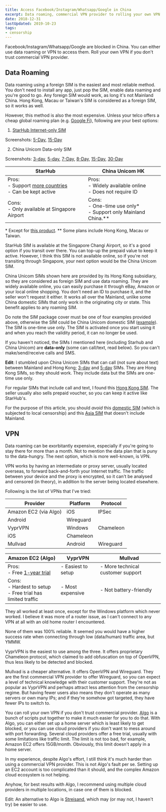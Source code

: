 ```yaml
---
title: Access Facebook/Instagram/Whatsapp/Google in China
excerpt: Data roaming, commercial VPN provider to rolling your own VPN.
date: 2018-12-31
lastUpdated: 2019-10-23
tags:
- censorship
---
```


Facebook/Instagram/Whatsapp/Google are blocked in China. You can either use data roaming or VPN to access them. Roll your own VPN if you don't trust commercial VPN provider.

## Data Roaming

Data roaming using a foreign SIM is the easiest and most reliable method. You don't need to install any app, just pop the SIM, enable data roaming and you're good to go. Any foreign SIM would work, as long it's not Mainland China. Hong Kong, Macau or Taiwan's SIM is considered as a foreign SIM, so it works as well.

However, this method is also the most expensive. Unless your telco offers a cheap global roaming plan (e.g. [Google Fi](https://fi.google.com/about/international-rates/)), following are your best options:

1. [StarHub Internet-only SIM](http://www.starhub.com/personal/mobile/mobile-phones-plans/prepaid-cards/internet-sim.html)

Screenshots:
[5-Day](https://res.cloudinary.com/curben/image/upload/20181231/starhub-5-day.jpg), [15-Day](https://res.cloudinary.com/curben/image/upload/20181231/starhub-15-day.jpg)

2. China Unicom Data-only SIM

Screenshots:
[3-day](https://res.cloudinary.com/curben/image/upload/20181231/unicom-3-day.jpg), [5-day](https://res.cloudinary.com/curben/image/upload/20181231/unicom-5-day.jpg), [7-Day](https://res.cloudinary.com/curben/image/upload/20181231/unicom-7-day.jpg), [8-Day](https://res.cloudinary.com/curben/image/upload/20181231/unicom-8-day.jpg), [15-Day](https://res.cloudinary.com/curben/image/upload/20181231/unicom-15-day.jpg), [30-Day](https://res.cloudinary.com/curben/image/upload/20181231/unicom-30-day.png)

StarHub | China Unicom HK
---|---
Pros:<br/>- Support [more countries](http://www.starhub.com/personal/mobile/mobile-phones-plans/prepaid-cards/happy-roam.html#hr_plans)<br/>- Can be kept active | Pros:<br/>- Widely available online<br/>- Does not require ID
Cons:<br/>- Only available at Singapore Airport | Cons:<br/>- One-time use only\* <br/>- Support only Mainland China.\**

\* Except for [this product](https://res.cloudinary.com/curben/image/upload/20181231/unicom-cross-border.jpg).
\** Some plans include Hong Kong, Macau or Taiwan.


StarHub SIM is available at the Singapore Changi Airport, so it's a good option if you transit over there. You can top-up the prepaid value to keep it active. However, I think this SIM is not available online, so if you're not transiting through Singapore, your next option would be the China Unicom SIM.

China Unicom SIMs shown here are provided by its Hong Kong subsidiary, so they are considered as foreign SIM and use data roaming. They are widely available online, you can easily purchase it through eBay, Amazon or your local online shopping. You don't need an ID to purchase it, and the seller won't request it either. It works all over the Mainland, unlike some China domestic SIMs that only work in the originating city or state. This benefit applies to any roaming SIM.

Do note the SIM package cover must be one of four examples provided above, otherwise the SIM could be China Unicom domestic SIM ([example](https://res.cloudinary.com/curben/image/upload/20181231/unicom-domestic.jpg)). The SIM is one-time use only. The SIM is activated once you start using it and when you reach the validity period, it can no longer be used.

If you haven't noticed, the SIMs I mentioned here (including Starhub and China Unicom) are **data-only** (some can call/text, read below). So you can't make/send/receive calls and SMS.

**Edit**: I stumbled upon China Unicom SIMs that can call (not sure about text) between Mainland and Hong Kong; [3-day](https://res.cloudinary.com/curben/image/upload/20181231/unicom-3-day.jpg) and [5-day](https://res.cloudinary.com/curben/image/upload/20181231/unicom-5-day.jpg) SIMs. They are Hong Kong SIMs, so they should work. They include data but the SIMs are one-time use only.

For regular SIMs that include call and text, I found this [Hong Kong SIM](https://res.cloudinary.com/curben/image/upload/20181231/unicom-cross-border.jpg). The seller usually also sells prepaid voucher, so you can keep it active like StarHub's.

For the purpose of this article, you should *avoid* this [domestic SIM](https://res.cloudinary.com/curben/image/upload/20181231/unicom-domestic.jpg) (which is subjected to local censorship) and this [Asia SIM](https://res.cloudinary.com/curben/image/upload/20181231/unicom-asia-8-dau.jpg) that doesn't include Mainland.

## VPN

Data roaming can be exorbitantly expensive, especially if you're going to stay there for more than a month. Not to mention the data plan that is puny to the data-hungry. The next option, which is more well-known, is VPN.

VPN works by having an intermediate or proxy server, usually located overseas, to forward back-and-forth your Internet traffic. The traffic between your device and the proxy is encrypted, so it can't be analysed and censored (in theory), in addition to the server being located elsewhere.

Following is the list of VPNs that I've tried:

Provider | Platform | Protocol
---|---|---
Amazon EC2 (via Algo) | iOS | IPSec
 | Android | Wireguard
VyprVPN | Windows | Chameleon
 | iOS | Chameleon
Mullvad | Android | Wireguard

Amazon EC2 (Algo) | VyprVPN | Mullvad
---|---|---
Pros:<br/>- Free [1-year trial](https://aws.amazon.com/free/) | - Easiest to setup | - More technical customer support
Cons:<br/>- Hardest to setup<br/>- Free trial has limited traffic | - Most expensive | - Not battery-friendly

They all worked at least once, except for the Windows platform which never worked. I believe it was more of a router issue, as I can't connect to any VPN at all with an old home router I encountered.

None of them was 100% reliable. It seemed you would have a higher success rate when connecting through low (data/human) traffic area, but YMMW.

VyprVPN is the easiest to use among the three. It offers proprietary Chameleon protocol, which claimed to add obfuscation on top of OpenVPN, thus less likely to be detected and blocked.

Mullvad is a cheaper alternative. It offers OpenVPN and Wireguard. They are the first commercial VPN provider to offer Wireguard, so you can expect a level of technical knowledge with their customer support. They're not as popular as VyprVPN and perhaps attract less attention from the censorship regime. But having fewer users also means they don't operate as many servers or own many IPs; and if they're somehow got targeted, they have fewer IPs to switch to.

You can roll your own VPN if you don't trust commercial provider. [Algo](https://github.com/trailofbits/algo) is a bunch of scripts put together to make it much easier for you to do that. With Algo, you can either set up a home server which is least likely to get blocked, or you can use cloud providers if you don't want to mess around with port forwarding. Several cloud providers offer a free trial, usually with some limitations like traffic limit. The limit is not too bad, for example, Amazon EC2 offers 15GB/month. Obviously, this limit doesn't apply in a home server.

In my experience, despite Algo's effort, I still think it's much harder than using a commercial VPN provider. This is not Algo's fault per se. Setting up an EC2 account is too complicated than it should, and the complex Amazon cloud ecosystem is not helping.

Anyhow, for best results with Algo, I recommend using multiple cloud providers in multiple locations, in case one of them is blocked.

Edit: An alternative to Algo is [Streisand](https://github.com/StreisandEffect/streisand), which may (or may not, I haven't try) be easier to use.
